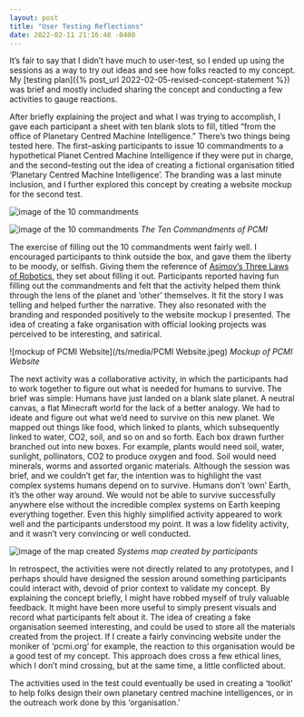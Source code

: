 ```yaml
---
layout: post
title: "User Testing Reflections"
date: 2022-02-11 21:16:48 -0400
---
```


It’s fair to say that I didn’t have much to user-test, so I ended up using the sessions as a way to try out ideas and see how folks reacted to my concept. My [testing plan]({% post_url 2022-02-05-revised-concept-statement %}) was brief and mostly included sharing the concept and conducting a few activities to gauge reactions.

After briefly explaining the project and what I was trying to accomplish, I gave each participant a sheet with ten blank slots to fill, titled “from the office of Planetary Centred Machine Intelligence.” There’s two things being tested here. The first–asking participants to issue 10 commandments to a hypothetical Planet Centred Machine Intelligence if they were put in charge, and the second–testing out the idea of creating a fictional organisation titled ‘Planetary Centred Machine Intelligence’. The branding was a last minute inclusion, and I further explored this concept by creating a website mockup for the second test.

![image of the 10 commandments](/ts/media/user-testing-1.jpg)

![image of the 10 commandments](/ts/media/user-testing-2.jpg)
*The Ten Commandments of PCMI*

The exercise of filling out the 10 commandments went fairly well. I encouraged participants to think outside the box, and gave them the liberty to be moody, or selfish. Giving them the reference of [Asimov’s Three Laws of Robotics](https://en.wikipedia.org/wiki/Three_Laws_of_Robotics), they set about filling it out. Participants reported having fun filling out the commandments and felt that the activity helped them think through the lens of the planet and ‘other’ themselves. It fit the story I was telling and helped further the narrative. They also resonated with the branding and responded positively to the website mockup I presented. The idea of creating a fake organisation with official looking projects was perceived to be interesting, and satirical.

![mockup of PCMI Website](/ts/media/PCMI Website.jpeg)
*Mockup of PCMI Website*

The next activity was a collaborative activity, in which the participants had to work together to figure out what is needed for humans to survive. The brief was simple: Humans have just landed on a blank slate planet. A neutral canvas, a flat Minecraft world for the lack of a better analogy. We had to ideate and figure out what we’d need to survive on this new planet. We mapped out things like food, which linked to plants, which subsequently linked to water, CO2, soil, and so on and so forth. Each box drawn further branched out into new boxes. For example, plants would need soil, water, sunlight, pollinators, CO2 to produce oxygen and food. Soil would need minerals, worms and assorted organic materials. Although the session was brief, and we couldn’t get far, the intention was to highlight the vast complex systems humans depend on to survive. Humans don’t ‘own’ Earth, it’s the other way around. We would not be able to survive successfully anywhere else without the incredible complex systems on Earth keeping everything together. Even this highly simplified activity appeared to work well and the participants understood my point. It was a low fidelity activity, and it wasn’t very convincing or well conducted.

![image of the map created](/ts/media/user-testing-3.jpg)
*Systems map created by participants*

In retrospect, the activities were not directly related to any prototypes, and I perhaps should have designed the session around something participants could interact with, devoid of prior context to validate my concept. By explaining the concept briefly, I might have robbed myself of truly valuable feedback. It might have been more useful to simply present visuals and record what participants felt about it. The idea of creating a fake organisation seemed interesting, and could be used to store all the materials created from the project. If I create a fairly convincing website under the moniker of ‘pcmi.org’ for example, the reaction to this organisation would be a good test of my concept. This approach does cross a few ethical lines, which I don’t mind crossing, but at the same time, a little conflicted about.

The activities used in the test could eventually be used in creating a ‘toolkit’ to help folks design their own planetary centred machine intelligences, or in the outreach work done by this ‘organisation.’
